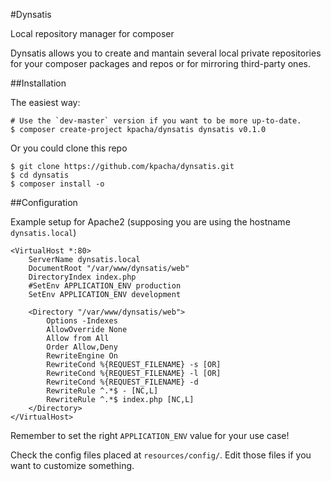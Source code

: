 #Dynsatis

Local repository manager for composer

Dynsatis allows you to create and mantain several local private repositories for your
composer packages and repos or for mirroring third-party ones.

##Installation

The easiest way:

    # Use the `dev-master` version if you want to be more up-to-date.
    $ composer create-project kpacha/dynsatis dynsatis v0.1.0

Or you could clone this repo

    $ git clone https://github.com/kpacha/dynsatis.git
    $ cd dynsatis
    $ composer install -o

##Configuration

Example setup for Apache2 (supposing you are using the hostname `dynsatis.local`)

    <VirtualHost *:80>
        ServerName dynsatis.local
        DocumentRoot "/var/www/dynsatis/web"
        DirectoryIndex index.php
        #SetEnv APPLICATION_ENV production
        SetEnv APPLICATION_ENV development

        <Directory "/var/www/dynsatis/web">
            Options -Indexes
            AllowOverride None
            Allow from All
            Order Allow,Deny
            RewriteEngine On
            RewriteCond %{REQUEST_FILENAME} -s [OR]
            RewriteCond %{REQUEST_FILENAME} -l [OR]
            RewriteCond %{REQUEST_FILENAME} -d
            RewriteRule ^.*$ - [NC,L]
            RewriteRule ^.*$ index.php [NC,L]
        </Directory>
    </VirtualHost>

Remember to set the right `APPLICATION_ENV` value for your use case!

Check the config files placed at `resources/config/`. Edit those files if you want to customize something.
